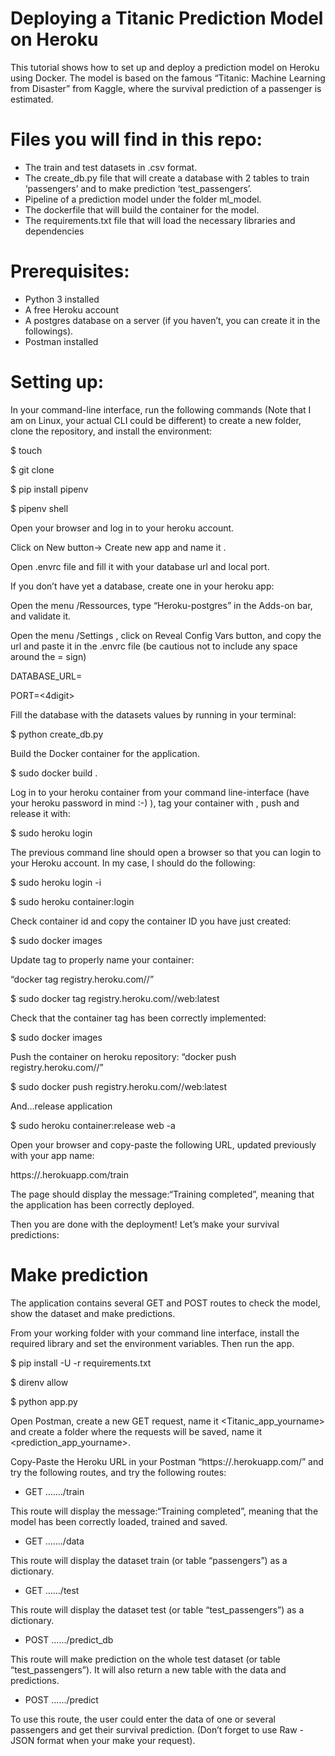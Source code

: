# Deploying a Titanic Prediction Model on Heroku

This tutorial shows how to set up and deploy a prediction model on Heroku using Docker. The model is based on the famous “Titanic: Machine Learning from Disaster” from Kaggle, where the survival prediction of a passenger is estimated.


# Files you will find in this repo:



*   The train and test datasets in .csv format.
*   The create_db.py file  that will create a database with 2 tables to train ‘passengers’ and to make prediction ‘test_passengers’.
*   Pipeline of a prediction model under the folder ml_model.
*   The dockerfile that will build the container for the model.
*   The requirements.txt file that will load the necessary libraries and dependencies


# Prerequisites:



*   Python 3 installed
*   A free Heroku account
*   A postgres database on a server (if you haven’t, you can create it in the followings).
*   Postman installed


# Setting up:

In your command-line interface, run the following commands (Note that I am on Linux, your actual CLI could be different) to create a new folder, clone the repository, and install the environment:

$ touch <folder-name>

$ git clone <git-address>

$ pip install pipenv 

$ pipenv shell

Open your browser and log in to your heroku account.

Click on New button-> Create new app and name it <app-yourname>.

Open .envrc file and fill it with your database url and local port.

If you don’t have yet a database, create one in your heroku app:

Open the menu /Ressources, type “Heroku-postgres” in the Adds-on bar, and validate it.

Open the menu /Settings , click on Reveal Config Vars button, and copy the url and paste it in the .envrc file (be cautious not to include any space around the = sign)

DATABASE_URL=<postgressdatabaseurl>

PORT=<4digit>

Fill the database with the datasets values by running in your terminal:

$ python create_db.py

Build the Docker container for the application.

$ sudo docker build .

Log in to your heroku container from your command line-interface (have your heroku password in mind :-) ), tag your container with <app-yourname>, push and release it with:

$ sudo heroku login

The previous command line should open a browser so that you can login to your Heroku account. In my case, I should do the following:

$ sudo heroku login -i

$ sudo heroku container:login

Check container id and copy the container ID you have just created:

$ sudo docker images

Update tag to properly name your container:

“docker tag <image>registry.heroku.com/<app>/<process-type>”

$ sudo docker tag <imageID> registry.heroku.com/<app-yourname>/web:latest

Check that the container tag has been correctly implemented:

$ sudo docker images

Push the container on heroku repository: “docker push registry.heroku.com/<app>/<process-type>”

$ sudo docker push registry.heroku.com/<app-yourname>/web:latest

And...release application

$ sudo heroku container:release web -a <app-yourname>

Open your browser and copy-paste the following URL, updated previously with your app name:

https://<app-yourname>.herokuapp.com/train

The page should display the message:“Training completed”, meaning that the application has been correctly deployed.

Then you are done with the deployment! Let’s make your survival predictions:


# Make prediction

The application contains several GET and POST routes to check the model, show the dataset and make predictions.

From your working folder with your command line interface, install the required library and set the environment variables. Then run the app.

$ pip install -U -r requirements.txt

$ direnv allow

$ python app.py

Open Postman, create a new GET request, name it <Titanic_app_yourname> and create a folder where the requests will be saved, name it <prediction_app_yourname>.

Copy-Paste the Heroku URL in your Postman “https://<app-yourname>.herokuapp.com/” and try the following routes, and try the following routes:



*   GET ……./train

This route will display the message:“Training completed”, meaning that the model has been correctly loaded, trained and saved.



*   GET ……./data

This route will display the dataset train (or table “passengers”) as a dictionary.



*   GET ….../test

This route will display the dataset test (or table “test_passengers”) as a dictionary.



*   POST ….../predict_db

This route will make prediction on the whole test dataset (or table “test_passengers”). It will also return a new table with the data and predictions.



*   POST ….../predict

To use this route, the user could enter the data of one or several passengers and get their survival prediction. (Don’t forget to use Raw - JSON format when your make your request).

